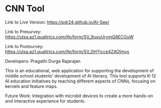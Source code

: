 # CNN Tool

Link to Live Version: https://pdr24.github.io/AI-See/

Link to Presurvey: https://utsa.az1.qualtrics.com/jfe/form/SV_9uxuUrymQ8ECGuW

Link to Postsurvey: https://utsa.az1.qualtrics.com/jfe/form/SV_0HYjcce4ZAOImvs


Developers: Pragathi Durga Rajarajan 

This is an educational, web application for supporting the development of middle school students' development of AI literacy. This tool supports K-12 AI education initiatives by teaching different aspects of CNNs, focusing on kernels and feature maps. 

Future Work: Integration with microbit devices to create a more hands-on and interactive experience for students.
